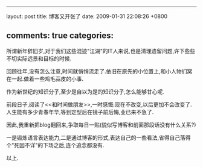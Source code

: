 
---
layout: post
title: 博客又开张了
date: 2009-01-31 22:08:26 +0800

comments: true
categories: 
---
所谓新年辞旧岁,对于我们这些混迹"江湖"的IT人来说,也是清理遗留问题,许下些些不切实际远景和目标的时候.

回顾往年,没有怎么注意,时间就悄悄流走了.依旧在原先的小位置上,和小人物们窝在一起.做着一些鸡毛蒜皮的小事.

作为新世纪的知识分子,至少是自以为是的知识分子,怎么能够甘心呢.

前段日子,阅读了<<和时间做朋友\>\>,一时感慨:现在不改变,以后更加不会改变了.人生能有多少青春年华,等到定型后在镜子前后悔,业已来不急了.

因此,我重新把blog翻回来,争取每日一贴(貌似写博客和前面那段话没有什么关系?)

一是锻炼语言表达能力,二是通过博客的形式,表达自己的一些看法,省得自己落得个"死因不详"的下场之后,连个追念都没有.

以上.
